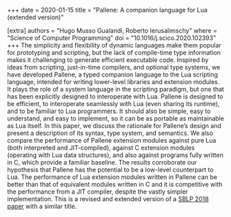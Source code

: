+++
date  = 2020-01-15
title = "Pallene: A companion language for Lua (extended version)"

[extra]
authors = "Hugo Musso Gualandi, Roberto Ierusalimschy"
where   = "Science of Computer Programming"
doi     = "10.1016/j.scico.2020.102393"
+++
The simplicity and flexibility of dynamic languages make them popular for prototyping and scripting, but
the lack of compile-time type information makes it challenging to generate efficient executable code.
Inspired by ideas from scripting, just-in-time compilers, and optional type systems, we have developed
Pallene, a typed companion language to the Lua scripting language, intended for writing lower-level libraries
and extension modules. It plays the role of a system language in the scripting paradigm, but one that
has been explicitly designed to interoperate with Lua. Pallene is designed to be efficient, to interoperate
seamlessly with Lua (even sharing its runtime), and to be familiar to Lua programmers. It should also be
simple, easy to understand, and easy to implement, so it can be as portable as maintainable as Lua itself.
In this paper, we discuss the rationale for Pallene’s design and present a description of its syntax, type
system, and semantics. We also compare the performance of Pallene extension modules against pure Lua
(both interpreted and JIT-compiled), against C extension modules (operating with Lua data structures),
and also against programs fully written in C, which provide a familiar baseline. The results corroborate our
hypothesis that Pallene has the potential to be a low-level counterpart to Lua. The performance of Lua
extension modules written in Pallene can be better than that of equivalent modules written in C and it is
competitive with the performance from a JIT compiler, despite the vastly simpler implementation.
This is a revised and extended version of a [SBLP 2018 paper](@/publications/2018-Pallene.md) with a similar title.
